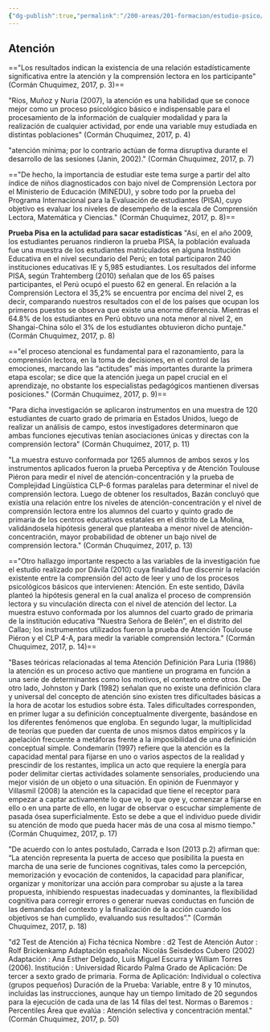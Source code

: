 ```yaml
---
{"dg-publish":true,"permalink":"/200-areas/201-formacion/estudio-psico/atencion-y-comprension-lectora-en-estudiantes-del-sexto-grado-de-primaria-de-una-institucion-educativa-no-estatal-del-distrito-de-los-olivos/","dgPassFrontmatter":true}
---
```


## Atención
=="Los resultados indican la existencia de una relación estadísticamente significativa entre la atención y la comprensión lectora en los participante" (Cormán Chuquimez, 2017, p. 3)==

"Ríos, Muñoz y Nuria (2007), la atención es una habilidad que se conoce mejor como un proceso psicológico básico e indispensable para el procesamiento de la información de cualquier modalidad y para la realización de cualquier actividad, por ende una variable muy estudiada en distintas poblaciones" (Cormán Chuquimez, 2017, p. 4)

"atención mínima; por lo contrario actúan de forma disruptiva durante el desarrollo de las sesiones (Janin, 2002)." (Cormán Chuquimez, 2017, p. 7)

=="De hecho, la importancia de estudiar este tema surge a partir del alto índice de niños diagnosticados con bajo nivel de Comprensión Lectora por el Ministerio de Educación (MINEDU), y sobre todo por la prueba del Programa Internacional para la Evaluación de estudiantes (PISA), cuyo objetivo es evaluar los niveles de desempeño de la escala de Comprensión Lectora, Matemática y Ciencias." (Cormán Chuquimez, 2017, p. 8)==

**Prueba Pisa en la actulidad para sacar estadísticas**
"Así, en el año 2009, los estudiantes peruanos rindieron la prueba PISA, la población evaluada fue una muestra de los estudiantes matriculados en alguna Institución Educativa en el nivel secundario del Perú; en total participaron 240 instituciones educativas IE y 5,985 estudiantes. Los resultados del informe PISA, según Trahtemberg (2010) señalan que de los 65 países participantes, el Perú ocupó el puesto 62 en general. En relación a la Comprensión Lectora el 35,2% se encuentra por encima del nivel 2, es decir, comparando nuestros resultados con el de los países que ocupan los primeros puestos se observa que existe una enorme diferencia. Mientras el 64.8% de los estudiantes en Perú obtuvo una nota menor al nivel 2, en Shangai-China sólo el 3% de los estudiantes obtuvieron dicho puntaje." (Cormán Chuquimez, 2017, p. 8)

=="el proceso atencional es fundamental para el razonamiento, para la comprensión lectora, en la toma de decisiones, en el control de las emociones, marcando las “actitudes” más importantes durante la primera etapa escolar; se dice que la atención juega un papel crucial en el aprendizaje, no obstante los especialistas pedagógicos mantienen diversas posiciones." (Cormán Chuquimez, 2017, p. 9)==

"Para dicha investigación se aplicaron instrumentos en una muestra de 120 estudiantes de cuarto grado de primaria en Estados Unidos, luego de realizar un análisis de campo, estos investigadores determinaron que ambas funciones ejecutivas tenían asociaciones únicas y directas con la comprensión lectora" (Cormán Chuquimez, 2017, p. 11)

"La muestra estuvo conformada por 1265 alumnos de ambos sexos y los instrumentos aplicados fueron la prueba Perceptiva y de Atención Toulouse Piéron para medir el nivel de atención-concentración y la prueba de Complejidad Lingüística CLP-6 formas paralelas para determinar el nivel de comprensión lectora. Luego de obtener los resultados, Bazán concluyó que existía una relación entre los niveles de atención-concentración y el nivel de comprensión lectora entre los alumnos del cuarto y quinto grado de primaria de los centros educativos estatales en el distrito de La Molina, validándosela hipótesis general que planteaba a menor nivel de atención-concentración, mayor probabilidad de obtener un bajo nivel de comprensión lectora." (Cormán Chuquimez, 2017, p. 13)

=="Otro hallazgo importante respecto a las variables de la investigación fue el estudio realizado por Dávila (2010) cuya finalidad fue discernir la relación existente entre la comprensión del acto de leer y uno de los procesos psicológicos básicos que intervienen: Atención. En este sentido, Dávila planteó la hipótesis general en la cual analiza el proceso de comprensión lectora y su vinculación directa con el nivel de atención del lector. La muestra estuvo conformada por los alumnos del cuarto grado de primaria de la institución educativa “Nuestra Señora de Belén”, en el distrito del Callao; los instrumentos utilizados fueron la prueba de Atención Toulouse Piéron y el CLP 4-A, para medir la variable comprensión lectora." (Cormán Chuquimez, 2017, p. 14)==

"Bases teóricas relacionadas al tema Atención Definición Para Luria (1986) la atención es un proceso activo que mantiene un programa en función a una serie de determinantes como los motivos, el contexto entre otros. De otro lado, Johnston y Dark (1982) señalan que no existe una definición clara y universal del concepto de atención sino existen tres dificultades básicas a la hora de acotar los estudios sobre ésta. Tales dificultades corresponden, en primer lugar a su definición conceptualmente divergente, basándose en los diferentes fenómenos que engloba. En segundo lugar, la multiplicidad de teorías que pueden dar cuenta de unos mismos datos empíricos y la apelación frecuente a metáforas frente a la imposibilidad de una definición conceptual simple. Condemarín (1997) refiere que la atención es la capacidad mental para fijarse en uno o varios aspectos de la realidad y prescindir de los restantes, implica un acto que requiere la energía para poder delimitar ciertas actividades solamente sensoriales, produciendo una mejor visión de un objeto o una situación. En opinión de Fuenmayor y Villasmil (2008) la atención es la capacidad que tiene el receptor para empezar a captar activamente lo que ve, lo que oye y, comenzar a fijarse en ello o en una parte de ello, en lugar de observar o escuchar simplemente de pasada ósea superficialmente. Esto se debe a que el individuo puede dividir su atención de modo que pueda hacer más de una cosa al mismo tiempo." (Cormán Chuquimez, 2017, p. 17)

"De acuerdo con lo antes postulado, Carrada e Ison (2013 p.2) afirman que: “La atención representa la puerta de acceso que posibilita la puesta en marcha de una serie de funciones cognitivas, tales como la percepción, memorización y evocación de contenidos, la capacidad para planificar, organizar y monitorizar una acción para comprobar su ajuste a la tarea propuesta, inhibiendo respuestas inadecuadas y dominantes, la flexibilidad cognitiva para corregir errores o generar nuevas conductas en función de las demandas del contexto y la finalización de la acción cuando los objetivos se han cumplido, evaluando sus resultados”." (Cormán Chuquimez, 2017, p. 18)

"d2 Test de Atención a) Ficha técnica Nombre : d2 Test de Atención Autor : Rolf Brickenkamp Adaptación española: Nicolás Seisdedos Cubero (2002) Adaptación : Ana Esther Delgado, Luis Miguel Escurra y William Torres (2006). Institución : Universidad Ricardo Palma Grado de Aplicación: De tercer a sexto grado de primaria. Forma de Aplicación: Individual o colectiva (grupos pequeños) Duración de la Prueba: Variable, entre 8 y 10 minutos, incluidas las instrucciones, aunque hay un tiempo limitado de 20 segundos para la ejecución de cada una de las 14 filas del test. Normas o Baremos : Percentiles Área que evalúa : Atención selectiva y concentración mental." (Cormán Chuquimez, 2017, p. 50)